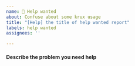 ```yaml
---
name: 🥺 Help wanted
about: Confuse about some krux usage
title: "[Help] the title of help wanted report"
labels: help wanted
assignees: ''

---
```


#### Describe the problem you need help
